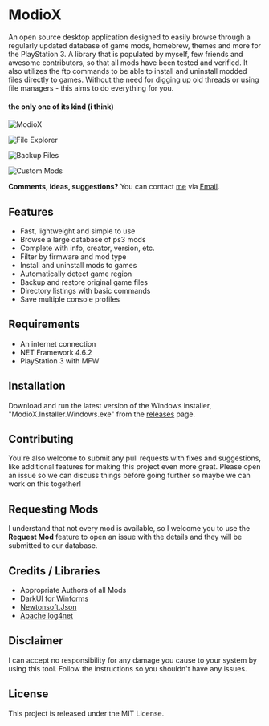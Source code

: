 <h1 align="left">ModioX</h1>
 
An open source desktop application designed to easily browse through a regularly updated database of game mods, homebrew, themes and more for the PlayStation 3. A library that is populated by myself, few friends and awesome contributors, so that all mods have been tested and verified. It also utilizes the ftp commands to be able to install and uninstall modded files directly to games. Without the need for digging up old threads or using file managers - this aims to do everything for you. 

<h4 align="left">the only one of its kind (i think)</h4>

![ModioX](https://github.com/ohhsoash/ModioX/blob/master/Screenshots/View/MainForm.png?raw=true) 

![File Explorer](https://github.com/ohhsoash/ModioX/blob/master/Screenshots/View/FileExplorer.png?raw=true)

![Backup Files](https://github.com/ohhsoash/ModioX/blob/master/Screenshots/View/BackupFiles.png?raw=true) 

![Custom Mods](https://github.com/ohhsoash/ModioX/blob/master/Screenshots/View/CustomMods.png?raw=true)

**Comments, ideas, suggestions?** You can contact [me](https://github.com/ohhsodead/) via [Email](bettercodes1@gmail.com).

## Features
* Fast, lightweight and simple to use
* Browse a large database of ps3 mods
* Complete with info, creator, version, etc.
* Filter by firmware and mod type
* Install and uninstall mods to games
* Automatically detect game region
* Backup and restore original game files
* Directory listings with basic commands
* Save multiple console profiles

## Requirements
* An internet connection
* NET Framework 4.6.2
* PlayStation 3 with MFW
 
## Installation
Download and run the latest version of the Windows installer, "ModioX.Installer.Windows.exe" from the [releases](https://github.com/ohhsoash/ModioX/releases/latest) page.
 
## Contributing
You're also welcome to submit any pull requests with fixes and suggestions, like additional features for making this project even more great. Please open an issue so we can discuss things before going further so maybe we can work on this together!
 
## Requesting Mods
I understand that not every mod is available, so I welcome you to use the **Request Mod** feature to open an issue with the details and they will be submitted to our database.
 
## Credits / Libraries
- Appropriate Authors of all Mods
- [DarkUI for Winforms](https://github.com/RobinPerris/DarkUI)
- [Newtonsoft.Json](https://www.newtonsoft.com/json)
- [Apache log4net](https://logging.apache.org/log4net/)
 
## Disclaimer
I can accept no responsibility for any damage you cause to your system by using this tool. Follow the instructions so you shouldn't have any issues.

## License
This project is released under the MIT License.
